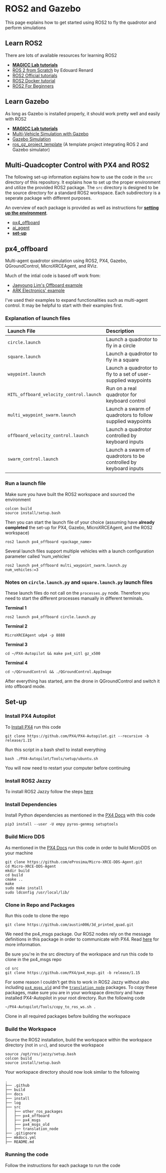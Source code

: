 # ROS2 and Gazebo

This page explains how to get started using ROS2 to fly the quadrotor and perform simulations

## Learn ROS2

There are lots of available resources for learning ROS2

- [**MAGICC Lab tutorials**](https://byu-magicc.github.io/wiki/ros2_tutorials/intro/)
- [ROS 2 from Scratch](https://learning.oreilly.com/library/view/ros-2-from/9781835881408/) by Edouard Renard
- [ROS2 Official tutorials](https://docs.ros.org/en/jazzy/Tutorials.html)
- [ROS2 Docker tutorial](https://docs.ros.org/en/jazzy/How-To-Guides/Setup-ROS-2-with-VSCode-and-Docker-Container.html)
- [ROS2 For Beginners](https://learning.oreilly.com/videos/ros2-for-beginners/10000DIVC2022146/)

## Learn Gazebo

As long as Gazebo is installed properly, it should work pretty well and easily with ROS2

- [**MAGICC Lab tutorials**](https://byu-magicc.github.io/wiki/gazebo_tutorials/overview/)
- [Multi-Vehicle Simulation with Gazebo](https://docs.px4.io/main/en/sim_gazebo_gz/multi_vehicle_simulation.html)
- [Gazebo Simulation](https://docs.px4.io/main/en/sim_gazebo_gz/#adding-new-worlds-and-models)
- [ros_gz_project_template](https://github.com/gazebosim/ros_gz_project_template) (A template project integrating ROS 2 and Gazebo simulator)

## Multi-Quadcopter Control with PX4 and ROS2

The following set-up information explains how to use the code in the `src` directory of this repository. It explains how to set up the proper environment and utilize the provided ROS2 package. The `src` directory is designed to be the source directory for a standard ROS2 workspace. Each subdirectory is a seperate package with different purposes. 

An overview of each package is provided as well as instructions for [**setting up the environment**](#set-up).

* [px4_offboard](#px4_offboard)
* [ai_agent](./langgraph.md#ai_agent)
* [**set-up**](#set-up)

## px4_offboard

Multi-agent quadrotor simulation using ROS2, PX4, Gazebo, QGroundControl, MicroXRCEAgent, and RViz.

Much of the intial code is based off work from: 

- [Jaeyoung Lim's Offboard example](https://github.com/Jaeyoung-Lim/px4-offboard)
- [ARK Electronics' example](https://github.com/ARK-Electronics/ROS2_PX4_Offboard_Example)

I've used their examples to expand functionalities such as multi-agent control. It may be helpful to start with their examples first.

### Explanation of launch files

| Launch File | Description |
| :--- | :--- |
| `circle.launch` | Launch a quadrotor to fly in a circle |
| `square.launch` | Launch a quadrotor to fly in a square |
| `waypoint.launch` | Launch a quadrotor to fly to a set of user-supplied waypoints |
| `HITL_offboard_velocity_control.launch` | Run on a real quadrotor for keyboard control |
| `multi_waypoint_swarm.launch` | Launch a swarm of quadrotors to follow supplied waypoints |
| `offboard_velocity_control.launch` | Launch a quadrotor controlled by keyboard inputs |
| `swarm_control.launch` | Launch a swarm of quadrotors to be controlled by keyboard inputs |

### Run a launch file

Make sure you have built the ROS2 workspace and sourced the environment

```
colcon build
source install/setup.bash
```

Then you can start the launch file of your choice (assuming have **already completed** the set-up for PX4, Gazebo, MicroXRCEAgent, and the ROS2 workspace)

```
ros2 launch px4_offboard <package_name>
```

Several launch files support multiple vehicles with a launch configuration parameter called 'num_vehicles'

```
ros2 launch px4_offboard multi_waypoint_swarm.launch.py num_vehicles:=3
```

### Notes on `circle.launch.py` and `square.launch.py` launch files

These launch files do not call on the `processes.py` node. Therefore you need to start the different processes manually in different terminals.

**Terminal 1**
```
ros2 launch px4_offboard circle.launch.py
```
**Terminal 2**
```
MicroXRCEAgent udp4 -p 8888
```
**Terminal 3**
```
cd ~/PX4-Autopilot && make px4_sitl gz_x500
```
**Terminal 4**
```
cd ~/QGroundControl && ./QGroundControl.AppImage
```

After everything has started, arm the drone in QGroundControl and switch it into offboard mode.

## Set-up

### Install PX4 Autopilot
To [Install PX4](https://docs.px4.io/main/en/dev_setup/dev_env_linux_ubuntu.html#simulation-and-nuttx-pixhawk-targets) run this code 
```
git clone https://github.com/PX4/PX4-Autopilot.git --recursive -b release/1.15
```

Run this script in a bash shell to install everything

```
bash ./PX4-Autopilot/Tools/setup/ubuntu.sh
```

You will now need to restart your computer before continuing

### Install ROS2 Jazzy
To install ROS2 Jazzy follow the steps [here](https://docs.ros.org/en/jazzy/Installation/Ubuntu-Install-Debians.html)

### Install Dependencies

Install Python dependencies as mentioned in the [PX4 Docs](https://docs.px4.io/main/en/ros/ros2_comm.html#install-ros-2) with this code

```
pip3 install --user -U empy pyros-genmsg setuptools
```

### Build Micro DDS
As mentioned in the [PX4 Docs](https://docs.px4.io/main/en/ros/ros2_comm.html#setup-micro-xrce-dds-agent-client) run this code in order to build MicroDDS on your machine

```
git clone https://github.com/eProsima/Micro-XRCE-DDS-Agent.git
cd Micro-XRCE-DDS-Agent
mkdir build
cd build
cmake ..
make
sudo make install
sudo ldconfig /usr/local/lib/
```

### Clone in Repo and Packages
Run this code to clone the repo

```
git clone https://github.com/austin006/3d_printed_quad.git
```

We need the px4_msgs package. Our ROS2 nodes rely on the message definitions in this package in order to communicate with PX4. Read [here](https://docs.px4.io/main/en/ros/ros2_comm.html#overview:~:text=ROS%202%20applications,different%20PX4%20releases) for more information.

Be sure you're in the src directory of the workspace and run this code to clone in the px4_msgs repo

```
cd src
git clone https://github.com/PX4/px4_msgs.git -b release/1.15
```

For some reason I couldn't get this to work in ROS2 Jazzy without also including [`px4_msgs_old`](https://docs.px4.io/main/en/middleware/uorb.html#message-versioning) and the [`translation_node`](https://docs.px4.io/main/en/ros2/px4_ros2_msg_translation_node.html) packages. To copy these packages, make sure you are in your workspace directory and have installed PX4-Autopilot in your root directory. Run the following code

```
~/PX4-Autopilot/Tools/copy_to_ros_ws.sh .
```

Clone in all required packages before building the workspace

### Build the Workspace

Source the ROS2 installation, build the workspace within the workspace directory (not in `src`), and source the workspace

```
source /opt/ros/jazzy/setup.bash
colcon build
source install/setup.bash
```

Your workspace directory should now look similar to the following

```
.
├── .github
├── build
├── docs
├── install
├── log
├── src
│   ├── other_ros_packages
│   ├── px4_offboard
│   ├── px4_msgs
│   ├── px4_msgs_old
│   ├── translation_node
├── .gitignore
├── mkdocs.yml
├── README.md
```

### Running the code

Follow the instructions for each package to run the code